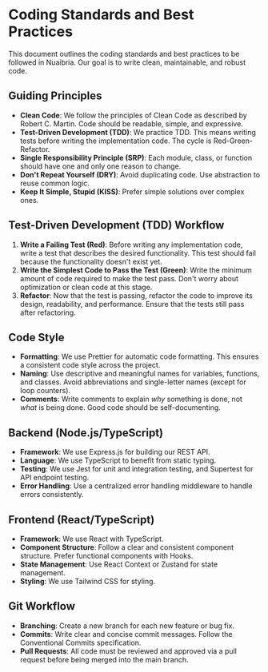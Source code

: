 # Coding Standards and Best Practices

This document outlines the coding standards and best practices to be followed in Nuaibria. Our goal is to write clean, maintainable, and robust code.

## Guiding Principles

- **Clean Code**: We follow the principles of Clean Code as described by Robert C. Martin. Code should be readable, simple, and expressive.
- **Test-Driven Development (TDD)**: We practice TDD. This means writing tests before writing the implementation code. The cycle is Red-Green-Refactor.
- **Single Responsibility Principle (SRP)**: Each module, class, or function should have one and only one reason to change.
- **Don't Repeat Yourself (DRY)**: Avoid duplicating code. Use abstraction to reuse common logic.
- **Keep It Simple, Stupid (KISS)**: Prefer simple solutions over complex ones.

## Test-Driven Development (TDD) Workflow

1.  **Write a Failing Test (Red)**: Before writing any implementation code, write a test that describes the desired functionality. This test should fail because the functionality doesn't exist yet.
2.  **Write the Simplest Code to Pass the Test (Green)**: Write the minimum amount of code required to make the test pass. Don't worry about optimization or clean code at this stage.
3.  **Refactor**: Now that the test is passing, refactor the code to improve its design, readability, and performance. Ensure that the tests still pass after refactoring.

## Code Style

- **Formatting**: We use Prettier for automatic code formatting. This ensures a consistent code style across the project.
- **Naming**: Use descriptive and meaningful names for variables, functions, and classes. Avoid abbreviations and single-letter names (except for loop counters).
- **Comments**: Write comments to explain *why* something is done, not *what* is being done. Good code should be self-documenting.

## Backend (Node.js/TypeScript)

- **Framework**: We use Express.js for building our REST API.
- **Language**: We use TypeScript to benefit from static typing.
- **Testing**: We use Jest for unit and integration testing, and Supertest for API endpoint testing.
- **Error Handling**: Use a centralized error handling middleware to handle errors consistently.

## Frontend (React/TypeScript)

- **Framework**: We use React with TypeScript.
- **Component Structure**: Follow a clear and consistent component structure. Prefer functional components with Hooks.
- **State Management**: Use React Context or Zustand for state management.
- **Styling**: We use Tailwind CSS for styling.

## Git Workflow

- **Branching**: Create a new branch for each new feature or bug fix.
- **Commits**: Write clear and concise commit messages. Follow the Conventional Commits specification.
- **Pull Requests**: All code must be reviewed and approved via a pull request before being merged into the main branch.
